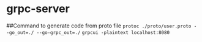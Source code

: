 # grpc-server

##Command to generate code from proto file
`protoc ./proto/user.proto --go_out=./ --go-grpc_out=./`
`grpcui -plaintext localhost:8080`